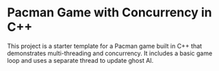 # Pacman Game with Concurrency in C++

This project is a starter template for a Pacman game built in C++ that demonstrates multi-threading and concurrency. It includes a basic game loop and uses a separate thread to update ghost AI.

